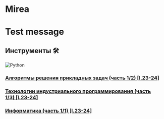 # Mirea

# Test message

## Инструменты 🛠
![Python](https://img.shields.io/badge/Python-3.8-blue?style=for-the-badge&logo=python)

### [Алгоритмы решения прикладных задач (часть 1/2) [I.23-24]](algorithms)
### [Технологии индустриального программирования (часть 1/3) [I.23-24]](industrial_programming)
### [Информатика (часть 1/1) [I.23-24]](informatics)
